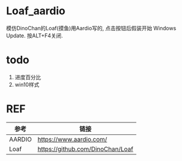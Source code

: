 # Loaf_aardio
模仿DinoChan的Loaf(摸鱼)用Aardio写的, 点击按钮后假装开始 Windows Update. 按ALT+F4关闭.

# todo
1. 进度百分比
2. win10样式

# REF
| 参考 | 链接 |
| ------- | ------- |
| AARDIO | https://www.aardio.com/ |
| Loaf | https://github.com/DinoChan/Loaf |

